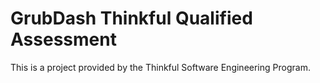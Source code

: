 # GrubDash Thinkful Qualified Assessment

This is a project provided by the Thinkful Software Engineering Program.